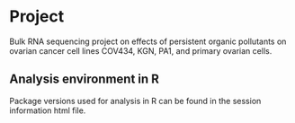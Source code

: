 # Project 

Bulk RNA sequencing project on effects of persistent organic pollutants on ovarian cancer cell lines COV434, KGN, PA1, and primary ovarian cells.

## Analysis environment in R

Package versions used for analysis in R can be found in the session information html file.


